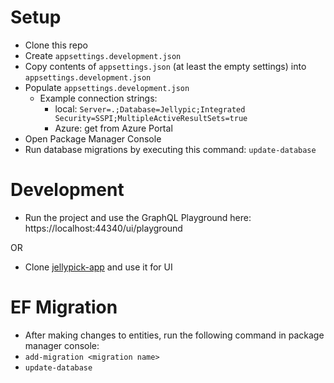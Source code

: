 # Setup
* Clone this repo
* Create `appsettings.development.json`
* Copy contents of `appsettings.json` (at least the empty settings) into `appsettings.development.json`
* Populate `appsettings.development.json`
  * Example connection strings:
    * local: `Server=.;Database=Jellypic;Integrated Security=SSPI;MultipleActiveResultSets=true`
    * Azure: get from Azure Portal
* Open Package Manager Console
* Run database migrations by executing this command: `update-database`

# Development
* Run the project and use the GraphQL Playground here: https://localhost:44340/ui/playground

OR

* Clone [jellypick-app](https://github.com/johnnyoshika/jellypic-app) and use it for UI

# EF Migration
* After making changes to entities, run the following command in package manager console:
* `add-migration <migration name>`
* `update-database`

